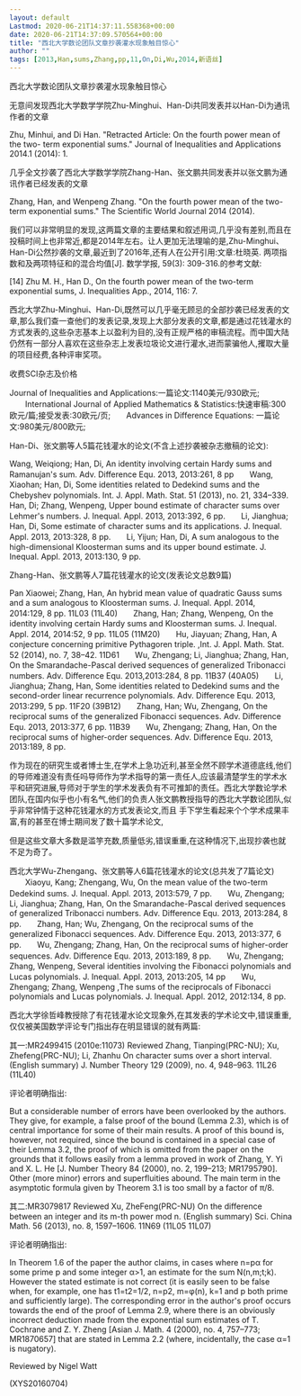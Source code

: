 ```yaml
---
layout: default
Lastmod: 2020-06-21T14:37:11.558368+00:00
date: 2020-06-21T14:37:09.570564+00:00
title: "西北大学数论团队文章抄袭灌水现象触目惊心"
author: ""
tags: [2013,Han,sums,Zhang,pp,11,On,Di,Wu,2014,新语丝]
---
```


西北大学数论团队文章抄袭灌水现象触目惊心

无意间发现西北大学数学学院Zhu-Minghui、Han-Di共同发表并以Han-Di为通讯作者的文章

Zhu, Minhui, and Di Han. "Retracted Article: On the fourth power mean of the two- term exponential sums." Journal of Inequalities and Applications 2014.1 (2014): 1.

几乎全文抄袭了西北大学数学学院Zhang-Han、张文鹏共同发表并以张文鹏为通讯作者已经发表的文章

Zhang, Han, and Wenpeng Zhang. "On the fourth power mean of the two-term exponential sums." The Scientific World Journal 2014 (2014).

我们可以非常明显的发现,这两篇文章的主要结果和叙述用词,几乎没有差别,而且在投稿时间上也非常近,都是2014年左右。让人更加无法理喻的是,Zhu-Minghui、Han-Di公然抄袭的文章,最近到了2016年,还有人在公开引用:文章:杜晓英. 两项指数和及两项特征和的混合均值[J]. 数学学报, 59(3): 309-316.的参考文献:

[14] Zhu M. H., Han D., On the fourth power mean of the two-term exponential sums, J. Inequalities App., 2014, 116: 7.

西北大学Zhu-Minghui、Han-Di,既然可以几乎毫无顾忌的全部抄袭已经发表的文章,那么我们查一查他们的发表记录,发现上大部分发表的文章,都是通过花钱灌水的方式发表的,这些杂志基本上以盈利为目的,没有正规严格的审稿流程。而中国大陆仍然有一部分人喜欢在这些杂志上发表垃圾论文进行灌水,进而蒙骗他人,攫取大量的项目经费,各种评审奖项。

收费SCI杂志及价格

Journal of Inequalities and Applications:一篇论文:1140美元/930欧元; 　　International Journal of Applied Mathematics & Statistics:快速审稿:300欧元/篇;接受发表:30欧元/页;　　Advances in Difference Equations: 一篇论文:980美元/800欧元;

Han-Di、张文鹏等人5篇花钱灌水的论文(不含上述抄袭被杂志撤稿的论文):

Wang, Weiqiong; Han, Di, An identity involving certain Hardy sums and Ramanujan's sum. Adv. Difference Equ. 2013, 2013:261, 8 pp　　Wang, Xiaohan; Han, Di, Some identities related to Dedekind sums and the Chebyshev polynomials. Int. J. Appl. Math. Stat. 51 (2013), no. 21, 334–339.　　Han, Di; Zhang, Wenpeng, Upper bound estimate of character sums over Lehmer's numbers. J. Inequal. Appl. 2013, 2013:392, 6 pp.　　Li, Jianghua; Han, Di, Some estimate of character sums and its applications. J. Inequal. Appl. 2013, 2013:328, 8 pp.　　Li, Yijun; Han, Di, A sum analogous to the high-dimensional Kloosterman sums and its upper bound estimate. J. Inequal. Appl. 2013, 2013:130, 9 pp.

Zhang-Han、张文鹏等人7篇花钱灌水的论文(发表论文总数9篇)

Pan Xiaowei; Zhang, Han, An hybrid mean value of quadratic Gauss sums and a sum analogous to Kloosterman sums. J. Inequal. Appl. 2014, 2014:129, 8 pp. 11L03 (11L40)　　Zhang, Han; Zhang, Wenpeng, On the identity involving certain Hardy sums and Kloosterman sums. J. Inequal. Appl. 2014, 2014:52, 9 pp. 11L05 (11M20)　　Hu, Jiayuan; Zhang, Han, A conjecture concerning primitive Pythagoren triple. ,Int. J. Appl. Math. Stat. 52 (2014), no. 7, 38–42. 11D61　　Wu, Zhengang; Li, Jianghua; Zhang, Han, On the Smarandache-Pascal derived sequences of generalized Tribonacci numbers. Adv. Difference Equ. 2013,2013:284, 8 pp. 11B37 (40A05)　　Li, Jianghua; Zhang, Han, Some identities related to Dedekind sums and the second-order linear recurrence polynomials. Adv. Difference Equ. 2013, 2013:299, 5 pp. 11F20 (39B12)　　Zhang, Han; Wu, Zhengang, On the reciprocal sums of the generalized Fibonacci sequences. Adv. Difference Equ. 2013, 2013:377, 6 pp. 11B39　　Wu, Zhengang; Zhang, Han, On the reciprocal sums of higher-order sequences. Adv. Difference Equ. 2013, 2013:189, 8 pp.

作为现在的研究生或者博士生,在学术上急功近利,甚至全然不顾学术道德底线,他们的导师难道没有责任吗导师作为学术指导的第一责任人,应该最清楚学生的学术水平和研究进展,导师对于学生的学术发表负有不可推卸的责任。西北大学数论学术团队,在国内似乎也小有名气,他们的负责人张文鹏教授指导的西北大学数论团队,似乎非常钟情于这种花钱灌水的方式发表论文,而且 手下学生看起来个个学术成果丰富,有的甚至在博士期间发了数十篇学术论文,

但是这些文章大多数是滥竽充数,质量低劣,错误重重,在这种情况下,出现抄袭也就不足为奇了。

西北大学Wu-Zhengang、张文鹏等人6篇花钱灌水的论文(总共发了7篇论文) 　　Xiaoyu, Kang; Zhengang, Wu, On the mean value of the two-term Dedekind sums. J. Inequal. Appl. 2013, 2013:579, 7 pp.　　Wu, Zhengang; Li, Jianghua; Zhang, Han, On the Smarandache-Pascal derived sequences of generalized Tribonacci numbers. Adv. Difference Equ. 2013, 2013:284, 8 pp.　　Zhang, Han; Wu, Zhengang, On the reciprocal sums of the generalized Fibonacci sequences. Adv. Difference Equ. 2013, 2013:377, 6 pp.　　Wu, Zhengang; Zhang, Han, On the reciprocal sums of higher-order sequences. Adv. Difference Equ. 2013, 2013:189, 8 pp.　　Wu, Zhengang; Zhang, Wenpeng, Several identities involving the Fibonacci polynomials and Lucas polynomials. J. Inequal. Appl. 2013, 2013:205, 14 pp　　Wu, Zhengang; Zhang, Wenpeng ,The sums of the reciprocals of Fibonacci polynomials and Lucas polynomials. J. Inequal. Appl. 2012, 2012:134, 8 pp.

西北大学徐哲峰教授除了有花钱灌水论文现象外,在其发表的学术论文中,错误重重,仅仅被美国数学评论专门指出存在明显错误的就有两篇:

其一:MR2499415 (2010e:11073) Reviewed Zhang, Tianping(PRC-NU); Xu, Zhefeng(PRC-NU); Li, Zhanhu On character sums over a short interval. (English summary) J. Number Theory 129 (2009), no. 4, 948–963. 11L26 (11L40)

评论者明确指出:

But a considerable number of errors have been overlooked by the authors. They give, for example, a false proof of the bound (Lemma 2.3), which is of central importance for some of their main results. A proof of this bound is, however, not required, since the bound is contained in a special case of their Lemma 3.2, the proof of which is omitted from the paper on the grounds that it follows easily from a lemma proved in work of Zhang, Y. Yi and X. L. He [J. Number Theory 84 (2000), no. 2, 199–213; MR1795790]. Other (more minor) errors and superfluities abound. The main term in the asymptotic formula given by Theorem 3.1 is too small by a factor of π/8.

其二:MR3079817 Reviewed Xu, ZheFeng(PRC-NU) On the difference between an integer and its m-th power mod n. (English summary) Sci. China Math. 56 (2013), no. 8, 1597–1606. 11N69 (11L05 11L07)

评论者明确指出:

In Theorem 1.6 of the paper the author claims, in cases where n=pα for some prime p and some integer α>1, an estimate for the sum N(n,m;t;k). However the stated estimate is not correct (it is easily seen to be false when, for example, one has t1=t2=1/2, n=p2, m=φ(n), k=1 and p both prime and sufficiently large). The corresponding error in the author's proof occurs towards the end of the proof of Lemma 2.9, where there is an obviously incorrect deduction made from the exponential sum estimates of T. Cochrane and Z. Y. Zheng [Asian J. Math. 4 (2000), no. 4, 757–773; MR1870657] that are stated in Lemma 2.2 (where, incidentally, the case α=1 is nugatory).

Reviewed by Nigel Watt

(XYS20160704)

